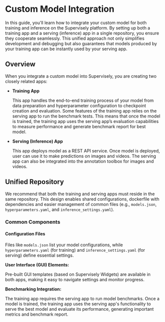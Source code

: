 # Custom Model Integration

In this guide, you'll learn how to integrate your custom model for both training and inference on the Supervisely platform. By setting up both a training app and a serving (inference) app in a single repository, you ensure they cooperate seamlessly. This unified approach not only simplifies development and debugging but also guarantees that models produced by your training app can be instantly used by your serving app.

## Overview

When you integrate a custom model into Supervisely, you are creating two closely related apps:

- **Training App**

    This app handles the end-to-end training process of your model from data preparation and hyperparameter configuration to checkpoint creation and evaluation. Some features of the training app relies on the serving app to run the benchmark tests. This means that once the model is trained, the training app uses the serving app’s evaluation capabilities to measure performance and generate benchmark report for best model.

- **Serving (Inference) App**

    This app deploys model as a REST API service. Once model is deployed, user can use it to make predictions on images and videos. The serving app can also be integrated into the annotation toolbox for images and videos.

## Unified Repository

We recommend that both the training and serving apps must reside in the same repository. This design enables shared configurations, dockerfile with dependencies and easier management of common files (e.g., `models.json`, `hyperparameters.yaml`, and `inference_settings.yaml`).

### Common Components

#### Configuration Files

Files like `models.json` list your model configurations, while `hyperparameters.yaml` (for training) and `inference_settings.yaml` (for serving) define essential settings.

**User Interface (GUI) Elements:**

Pre-built GUI templates (based on Supervisely Widgets) are available in both apps, making it easy to navigate settings and monitor progress.

**Benchmarking Integration:**

The training app requires the serving app to run model benchmarks. Once a model is trained, the training app uses the serving app's functionality to serve the best model and evaluate its performance, generating important metrics and benchmark report.